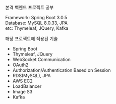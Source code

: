 본격 백엔드 프로젝트 공부

Framework: Spring Boot 3.0.5<br>
Database: MySQL 8.0.33, JPA<br>
etc: Thymeleaf, JQuery, Kafka<br>


해당 프로젝트에 적용된 기술
<ul>
    <li>Spring Boot</li>
    <li>Thymeleaf, JQuery</li>
    <li>WebSocket Communication</li>
    <li>OAuth2</li>
    <li>Authorization/Authentication Based on Session</li>
    <li>RDS(MySQL), JPA</li>
    <li>AWS EC2</li>
    <li>LoadBalancer</li>
    <li>Image S3</li>
    <li>Kafka</li>
</ul>
